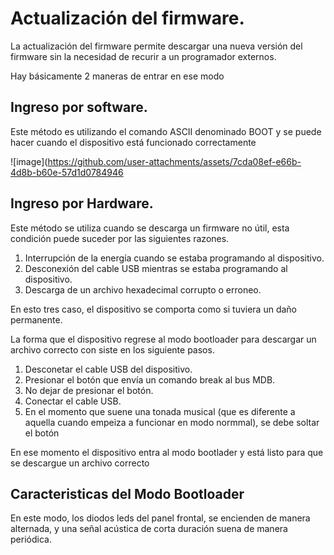 # Actualización del firmware.

La actualización del firmware permite descargar una nueva versión del firmware sin la necesidad de recurir a un programador externos.

Hay básicamente 2 maneras de entrar en ese modo

## Ingreso por software.

Este método es utilizando el comando ASCII denominado BOOT y se puede hacer cuando el dispositivo está funcionado correctamente

![image](https://github.com/user-attachments/assets/7cda08ef-e66b-4d8b-b60e-57d1d0784946

## Ingreso por Hardware.

Este método se utiliza cuando se descarga un firmware no útil, esta condición puede suceder por las siguientes razones.

1. Interrupción de la energía cuando se estaba programando al dispositivo. 
2. Desconexión del cable USB mientras se estaba programando al dispositivo.
3. Descarga de un archivo hexadecimal corrupto o erroneo.

En esto tres caso, el dispositivo se comporta como si tuviera un daño permanente.

La forma que el dispositivo regrese al modo bootloader para descargar un archivo correcto con siste en los siguiente pasos.

1. Desconetar el cable USB del dispositivo.
2. Presionar el botón que envía un comando break al bus MDB.
3. No dejar de presionar el botón.
4. Conectar el cable USB.
5. En el momento que suene una tonada musical (que es diferente a aquella cuando empeiza a funcionar en modo normmal), se debe soltar el botón

En ese momento el dispositivo entra al modo bootlader y está listo para que se descargue un archivo correcto

## Caracteristicas del Modo Bootloader

En este modo, los diodos leds del panel frontal, se encienden de manera alternada, y una señal acústica de corta duración suena de manera periódica.

